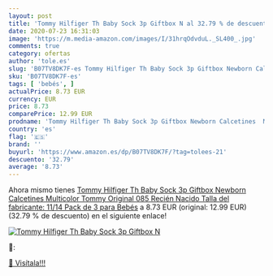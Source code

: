 ```yaml
---
layout: post
title: 'Tommy Hilfiger Th Baby Sock 3p Giftbox N al 32.79 % de descuento'
date: 2020-07-23 16:31:03
image: 'https://m.media-amazon.com/images/I/31hrqOdvduL._SL400_.jpg'
comments: true
category: ofertas
author: 'tole.es'
slug: 'B07TV8DK7F-es Tommy Hilfiger Th Baby Sock 3p Giftbox Newborn Calcetines...'
sku: 'B07TV8DK7F-es'
tags: [ 'bebés', ]
actualPrice: 8.73 EUR
currency: EUR
price: 8.73
comparePrice: 12.99 EUR
prodname: 'Tommy Hilfiger Th Baby Sock 3p Giftbox Newborn Calcetines  Multicolor  Tommy Original 085   Recién Nacido  Talla del fabricante: 11/14   Pack de 3  para Bebés'
country: 'es'
flag: '🇪🇸'
brand: ''
buyurl: 'https://www.amazon.es/dp/B07TV8DK7F/?tag=tolees-21'
descuento: '32.79'
average: '8.73'
---
```


Ahora mismo tienes [Tommy Hilfiger Th Baby Sock 3p Giftbox Newborn Calcetines  Multicolor  Tommy Original 085   Recién Nacido  Talla del fabricante: 11/14   Pack de 3  para Bebés](https://www.amazon.es/dp/B07TV8DK7F/?tag=tolees-21) a 8.73 EUR (original: 12.99 EUR) (32.79 %  de descuento) en el siguiente enlace!

[![Tommy Hilfiger Th Baby Sock 3p Giftbox N](https://m.media-amazon.com/images/I/31hrqOdvduL._SL400_.jpg)](https://www.amazon.es/dp/B07TV8DK7F/?tag=tolees-21)

🔎:


[🛒 Visítala!!!](https://www.amazon.es/dp/B07TV8DK7F/?tag=tolees-21)
